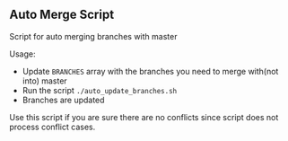 ## Auto Merge Script

Script for auto merging branches with master

Usage:

* Update `BRANCHES` array with the branches you need to merge with(not into) master
* Run the script `./auto_update_branches.sh`
* Branches are updated

Use this script if you are sure there are no conflicts since script does not process conflict cases.
